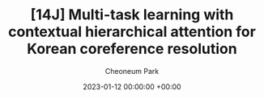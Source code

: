 ---
layout: post
title:  "[14J] Multi-task learning with contextual hierarchical attention for Korean coreference resolution"
date:   2023-01-12 00:00:00 +00:00
categories: journal 
author: "Cheoneum Park"
authors: "<strong>Cheoneum Park</strong>"
venue: "ETRI Journal"
paper: https://onlinelibrary.wiley.com/doi/full/10.4218/etrij.2021-0293
---